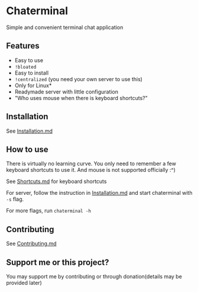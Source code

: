 # Chaterminal
Simple and convenient terminal chat application

## Features
- Easy to use
- ```!bloated```
- Easy to install
- ```!centralized``` (you need your own server to use this)
- Only for Linux*
- Readymade server with little configuration
- "Who uses mouse when there is keyboard shortcuts?"

## Installation
See [Installation.md](./Installation.md)

## How to use
There is virtually no learning curve. You only need to remember a few keyboard shortcuts to use it. And mouse is not supported officially :^)

See [Shortcuts.md](./Shortcuts.md) for keyboard shortcuts

For server, follow the instruction in [Installation.md](./Installation.md) and start chaterminal with ```-s``` flag.

For more flags, run ```chaterminal -h```

## Contributing
See [Contributing.md](./Contributing.md)

## Support me or this project?
You may support me by contributing or through donation(details may be provided later)